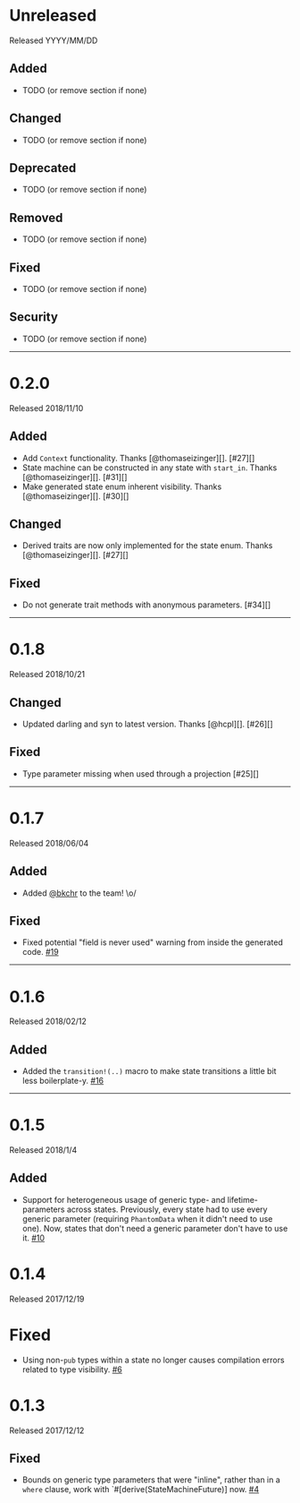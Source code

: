 # Unreleased

Released YYYY/MM/DD

## Added

* TODO (or remove section if none)

## Changed

* TODO (or remove section if none)

## Deprecated

* TODO (or remove section if none)

## Removed

* TODO (or remove section if none)

## Fixed

* TODO (or remove section if none)

## Security

* TODO (or remove section if none)

--------------------------------------------------------------------------------

# 0.2.0

Released 2018/11/10

## Added

* Add `Context` functionality. Thanks [@thomaseizinger][]. [#27][]
* State machine can be constructed in any state with `start_in`. Thanks [@thomaseizinger][]. [#31][]
* Make generated state enum inherent visibility. Thanks [@thomaseizinger][]. [#30][]

## Changed

* Derived traits are now only implemented for the state enum. Thanks [@thomaseizinger][]. [#27][]

## Fixed

* Do not generate trait methods with anonymous parameters. [#34][]

--------------------------------------------------------------------------------

# 0.1.8

Released 2018/10/21

## Changed

* Updated darling and syn to latest version. Thanks [@hcpl][]. [#26][]

## Fixed

* Type parameter missing when used through a projection [#25][]

--------------------------------------------------------------------------------

# 0.1.7

Released 2018/06/04

## Added

* Added [@bkchr][] to the team! \o/

## Fixed

* Fixed potential "field is never used" warning from inside the generated code. [#19][]

[#19]: https://github.com/fitzgen/state_machine_future/pull/19
[@bkchr]: https://github.com/bkchr

--------------------------------------------------------------------------------

# 0.1.6

Released 2018/02/12

## Added

* Added the `transition!(..)` macro to make state transitions a little bit less
  boilerplate-y. [#16][]

[#16]: https://github.com/fitzgen/state_machine_future/pull/16

--------------------------------------------------------------------------------

# 0.1.5

Released 2018/1/4

## Added

* Support for heterogeneous usage of generic type- and lifetime-parameters
  across states. Previously, every state had to use every generic parameter
  (requiring `PhantomData` when it didn't need to use one). Now, states that
  don't need a generic parameter don't have to use it. [#10][]

[#10]: https://github.com/fitzgen/state_machine_future/pull/10

# 0.1.4

Released 2017/12/19

# Fixed

* Using non-`pub` types within a state no longer causes compilation errors
  related to type visibility. [#6][]

[#6]: https://github.com/fitzgen/state_machine_future/issues/6

# 0.1.3

Released 2017/12/12

## Fixed

* Bounds on generic type parameters that were "inline", rather than in a `where`
  clause, work with `#[derive(StateMachineFuture)] now. [#4][]

[#4]: https://github.com/fitzgen/state_machine_future/pull/4
